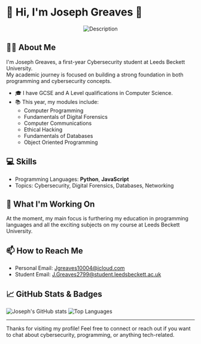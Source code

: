 # 👋 Hi, I'm Joseph Greaves 👋

<p align="center">
  <img src="https://github.com/user-attachments/assets/ae4026a7-707a-4ebd-a1fb-b9d0e754a410" alt="Description" />
</p>

## 🧑‍💻 About Me

I'm Joseph Greaves, a first-year Cybersecurity student at Leeds Beckett University.  
My academic journey is focused on building a strong foundation in both programming and cybersecurity concepts.

- 🎓 I have GCSE and A Level qualifications in Computer Science.
- 📚 This year, my modules include:
  - Computer Programming
  - Fundamentals of Digital Forensics
  - Computer Communications
  - Ethical Hacking
  - Fundamentals of Databases
  - Object Oriented Programming

## 💻 Skills

- Programming Languages: **Python**, **JavaScript**
- Topics: Cybersecurity, Digital Forensics, Databases, Networking

## 🚀 What I'm Working On

At the moment, my main focus is furthering my education in programming languages and all the exciting subjects on my course at Leeds Beckett University.

## 📫 How to Reach Me

- Personal Email: [Jgreaves10004@icloud.com](mailto:Jgreaves10004@icloud.com)
- Student Email: [J.Greaves2799@student.leedsbeckett.ac.uk](mailto:J.Greaves2799@student.leedsbeckett.ac.uk)

## 📈 GitHub Stats & Badges

<!-- You can uncomment and use these badges if you like! -->


![Joseph's GitHub stats](https://github-readme-stats.vercel.app/api?username=Joseph-G-Cyber&show_icons=true&hide_title=true)
![Top Languages](https://github-readme-stats.vercel.app/api/top-langs/?username=Joseph-G-Cyber&layout=compact)

---

Thanks for visiting my profile! Feel free to connect or reach out if you want to chat about cybersecurity, programming, or anything tech-related.
